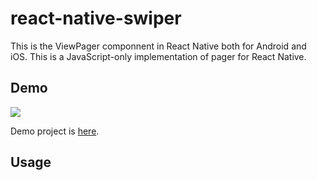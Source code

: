 # react-native-swiper
This is the ViewPager componnent in React Native both for Android and iOS. This is a JavaScript-only implementation of pager for React Native. 
## Demo
![](./show.gif)

Demo project is [here](./Sample).

## Usage

